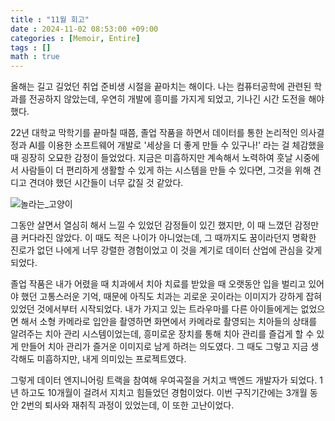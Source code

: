 ```yaml
---
title : "11월 회고"
date : 2024-11-02 08:53:00 +09:00
categories : [Memoir, Entire]
tags : []
math : true
---
```


올해는 길고 길었던 취업 준비생 시절을 끝마치는 해이다. 나는 컴퓨터공학에 관련된 학과를 전공하지 않았는데, 우연히 개발에 흥미를 가지게 되었고, 기나긴 시간 도전을 해야했다. 

22년 대학교 막학기를 끝마칠 때쯤, 졸업 작품을 하면서 데이터를 통한 논리적인 의사결정과 AI를 이용한 소프트웨어 개발로 '세상을 더 좋게 만들 수 있구나!' 라는 걸 체감했을 때 굉장히 오묘한 감정이 들었었다. 지금은 미흡하지만 계속해서 노력하여 훗날 시중에서 사람들이 더 편리하게 생활할 수 있게 하는 시스템을 만들 수 있다면, 그것을 위해 견디고 견뎌야 했던 시간들이 너무 값질 것 같았다. 

![놀라는_고양이](https://github.com/jewoodev/blog_img/blob/main/2024-11-02-11%EC%9B%94_%ED%9A%8C%EA%B3%A0/%EB%86%80%EB%9D%BC%EB%8A%94_%EA%B3%A0%EC%96%91%EC%9D%B4.jpg?raw=true)

그동안 살면서 열심히 해서 느낄 수 있었던 감정들이 있긴 했지만, 이 때 느꼈던 감정만큼 커다라진 않았다. 이 때도 적은 나이가 아니었는데, 그 때까지도 꿈이라던지 명확한 진로가 없던 나에게 너무 강렬한 경험이었고 이 것을 계기로 데이터 산업에 관심을 갖게 되었다.

졸업 작품은 내가 어렸을 때 치과에서 치아 치료를 받았을 때 오랫동안 입을 벌리고 있어야 했던 고통스러운 기억, 때문에 아직도 치과는 괴로운 곳이라는 이미지가 강하게 잡혀 있었던 것에서부터 시작되었다. 내가 가지고 있는 트라우마를 다른 아이들에게는 없었으면 해서 소형 카메라로 입안을 촬영하면 화면에서 카메라로 촬영되는 치아들의 상태를 알려주는 치아 관리 시스템이었는데, 흥미로운 장치를 통해 치아 관리를 즐겁게 할 수 있게 만들어 치아 관리가 즐거운 이미지로 남게 하려는 의도였다. 그 때도 그렇고 지금 생각해도 미흡하지만, 내게 의미있는 프로젝트였다.

그렇게 데이터 엔지니어링 트랙을 참여해 우여곡절을 거치고 백엔드 개발자가 되었다. 1년 하고도 10개월이 걸려서 지치고 힘들었던 경험이었다. 이번 구직기간에는 3개월 동안 2번의 퇴사와 재취직 과정이 있었는데, 이 또한 고난이었다. 
